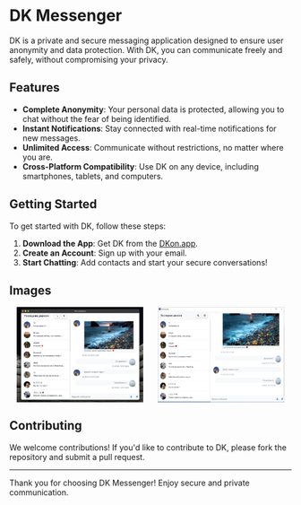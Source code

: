 # DK Messenger

DK is a private and secure messaging application designed to ensure user anonymity and data protection. With DK, you can communicate freely and safely, without compromising your privacy.

## Features

- **Complete Anonymity**: Your personal data is protected, allowing you to chat without the fear of being identified.
- **Instant Notifications**: Stay connected with real-time notifications for new messages.
- **Unlimited Access**: Communicate without restrictions, no matter where you are.
- **Cross-Platform Compatibility**: Use DK on any device, including smartphones, tablets, and computers.

## Getting Started

To get started with DK, follow these steps:

1. **Download the App**: Get DK from the [DKon.app](https://dkon.app/pc).
2. **Create an Account**: Sign up with your email.
3. **Start Chatting**: Add contacts and start your secure conversations!


## Images

<div style="display: flex; justify-content: space-around;">
    <img src="https://github.com/PupiPr0/DK/blob/main/843968_normal.png?raw=true" alt="MacOS" style="width: 45%;"/>
    <img src="https://github.com/PupiPr0/DK/blob/main/843971_normal.png?raw=true" alt="Windows" style="width: 45%;"/>
</div>

## Contributing

We welcome contributions! If you'd like to contribute to DK, please fork the repository and submit a pull request.


---

Thank you for choosing DK Messenger! Enjoy secure and private communication.
